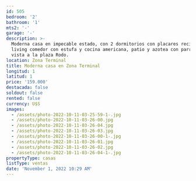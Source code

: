 ```yaml
---
id: 505
bedroom: '2'
bathroom: '1'
mts2: '-'
garage: '-'
description: >-
  Moderna casa en impecable estado, con 2 dormitorios con placares recibidor,
  living comedor con estufa y cocina americana, patio y azotea con parrillero y
  vista a la plaza Rodo.
location: Zona Terminal
title: Moderna casa en Zona Terminal
longitud: 1
latitud: 1
price: '159.000'
destacada: false
soldout: false
rented: false
currency: U$S
images:
  - /assets/photo-2022-10-11-03-25-59-1-.jpg
  - /assets/photo-2022-10-11-03-26-00.jpg
  - /assets/photo-2022-10-11-03-26-04.jpg
  - /assets/photo-2022-10-11-03-26-03.jpg
  - /assets/photo-2022-10-11-03-26-00-1-.jpg
  - /assets/photo-2022-10-11-03-26-01.jpg
  - /assets/photo-2022-10-11-03-26-02.jpg
  - /assets/photo-2022-10-11-03-26-04-1-.jpg
propertyType: casas
listType: ventas
date: 'November 1, 2022 10:29 AM'
---
```


